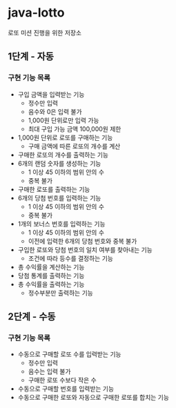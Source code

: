 # java-lotto

로또 미션 진행을 위한 저장소

## 1단계 - 자동

### 구현 기능 목록

- 구입 금액을 입력받는 기능
    - 정수만 입력
    - 음수와 0은 입력 불가
    - 1,000원 단위로만 입력 가능
    - 최대 구입 가능 금액 100,000원 제한
- 1,000원 단위로 로또를 구매하는 기능
    - 구매 금액에 따른 로또의 개수를 계산
- 구매한 로또의 개수를 출력하는 기능
- 6개의 랜덤 숫자를 생성하는 기능
    - 1 이상 45 이하의 범위 안의 수
    - 중복 불가
- 구매한 로또를 출력하는 기능
- 6개의 당첨 번호를 입력하는 기능
    - 1 이상 45 이하의 범위 안의 수
    - 중복 불가
- 1개의 보너스 번호를 입력하는 기능
    - 1 이상 45 이하의 범위 안의 수
    - 이전에 입력한 6개의 당첨 번호와 중복 불가
- 구입한 로또와 당첨 번호의 일치 여부를 찾아내는 기능
    - 조건에 따라 등수를 결정하는 기능
- 총 수익률을 계산하는 기능
- 당첨 통계를 출력하는 기능
- 총 수익률을 출력하는 기능
    - 정수부분만 출력하는 기능

## 2단계 - 수동

### 구현 기능 목록

- 수동으로 구매할 로또 수를 입력받는 기능
    - 정수만 입력
    - 음수는 입력 불가
    - 구매한 로또 수보다 작은 수
- 수동으로 구매할 번호를 입력받는 기능
- 수동으로 구매한 로또와 자동으로 구매한 로또를 합치는 기능